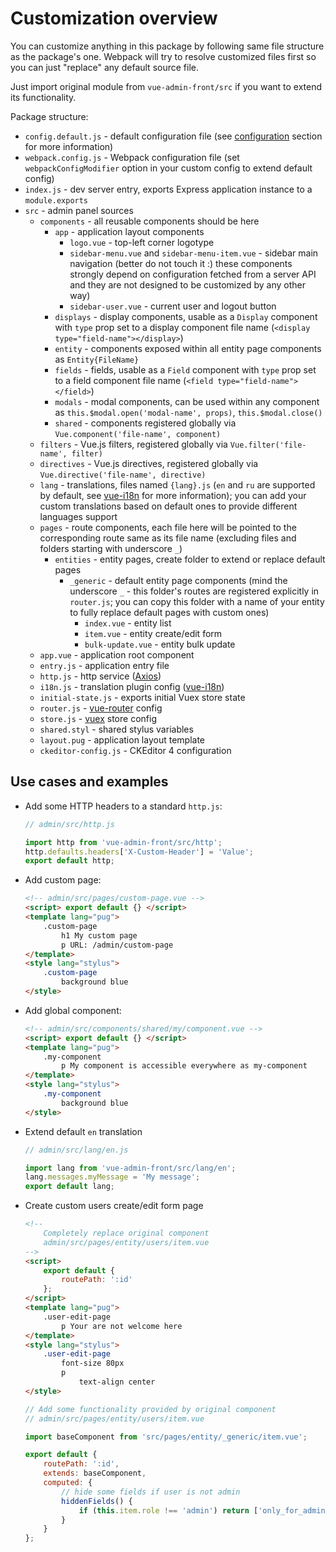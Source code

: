 # Customization overview

You can customize anything in this package by following same file structure as the package's one. Webpack will try to resolve customized files first so you can just "replace" any default source file.

Just import original module from `vue-admin-front/src` if you want to extend its functionality.

Package structure:

* `config.default.js` - default configuration file (see [configuration](/configuration.md) section for more information)
* `webpack.config.js` - Webpack configuration file (set `webpackConfigModifier` option in your custom config to extend default config)
* `index.js` - dev server entry, exports Express application instance to a `module.exports`
* `src` - admin panel sources
    * `components` - all reusable components should be here
    	* `app` - application layout components
    		* `logo.vue` - top-left corner logotype
    		* `sidebar-menu.vue` and `sidebar-menu-item.vue` - sidebar main navigation (better do not touch it :) these components strongly depend on configuration fetched from a server API and they are not designed to be customized by any other way)
    		* `sidebar-user.vue` - current user and logout button
		* `displays` - display components, usable as a `Display` component with `type` prop set to a display component file name (`<display type="field-name"></display>`)
        * `entity` - components exposed within all entity page components as `Entity{FileName}`
        * `fields` - fields, usable as a `Field` component with `type` prop set to a field component file name (`<field type="field-name"></field>`)
        * `modals` - modal components, can be used within any component as `this.$modal.open('modal-name', props)`, `this.$modal.close()`
        * `shared` - components registered globally via `Vue.component('file-name', component)`
    * `filters` - Vue.js filters, registered globally via `Vue.filter('file-name', filter)`
    * `directives` - Vue.js directives, registered globally via `Vue.directive('file-name', directive)`
    * `lang` - translations, files named `{lang}.js` (`en` and `ru` are supported by default, see [vue-i18n](https://github.com/kazupon/vue-i18n) for more information);
    		you can add your custom translations based on default ones to provide different languages support
    * `pages` - route components, each file here will be pointed to the corresponding route same as its file name (excluding files and folders starting with underscore `_`)
        * `entities` - entity pages, create folder to extend or replace default pages
            * `_generic` - default entity page components (mind the underscore `_` - this folder's routes are registered explicitly in `router.js`; you can copy this folder with a name of your entity to fully replace default pages with custom ones)
                * `index.vue` - entity list
                * `item.vue` - entity create/edit form
                * `bulk-update.vue` - entity bulk update
    * `app.vue` - application root component
    * `entry.js` - application entry file
    * `http.js` - http service ([Axios](https://github.com/axios/axios))
    * `i18n.js` - translation plugin config ([vue-i18n](https://github.com/kazupon/vue-i18n))
    * `initial-state.js` - exports initial Vuex store state
    * `router.js` - [vue-router](https://github.com/vuejs/vue-router) config
    * `store.js` - [vuex](https://github.com/vuejs/vuex) store config
    * `shared.styl` - shared stylus variables
    * `layout.pug` - application layout template
    * `ckeditor-config.js` - CKEditor 4 configuration

## Use cases and examples

* Add some HTTP headers to a standard `http.js`:
    ```javascript
    // admin/src/http.js
    
    import http from 'vue-admin-front/src/http';
    http.defaults.headers['X-Custom-Header'] = 'Value';
    export default http;
    ```
* Add custom page:
    ```html
    <!-- admin/src/pages/custom-page.vue -->
    <script> export default {} </script>
    <template lang="pug">
        .custom-page
            h1 My custom page
            p URL: /admin/custom-page
    </template>
    <style lang="stylus">
        .custom-page
            background blue
    </style>
    ```
* Add global component:
    ```html
    <!-- admin/src/components/shared/my/component.vue -->
    <script> export default {} </script>
    <template lang="pug">
        .my-component
            p My component is accessible everywhere as my-component
    </template>
    <style lang="stylus">
        .my-component
            background blue
    </style>
    ```
* Extend default `en` translation
    ```javascript
    // admin/src/lang/en.js
    
    import lang from 'vue-admin-front/src/lang/en';
    lang.messages.myMessage = 'My message';
    export default lang;
    ```
* Create custom users create/edit form page
    ```html
    <!--
        Completely replace original component
        admin/src/pages/entity/users/item.vue
    -->
    <script>
        export default {
            routePath: ':id'
        };
    </script>
    <template lang="pug">
        .user-edit-page
            p Your are not welcome here
    </template>
    <style lang="stylus">
        .user-edit-page
            font-size 80px
            p
                text-align center
    </style>    
    ```
    
    ```javascript
    // Add some functionality provided by original component
    // admin/src/pages/entity/users/item.vue
    
    import baseComponent from 'src/pages/entity/_generic/item.vue';
    
    export default {
        routePath: ':id',
        extends: baseComponent,
        computed: {
            // hide some fields if user is not admin
            hiddenFields() {
                if (this.item.role !== 'admin') return ['only_for_admin'];
            }
        }
    };
    ```